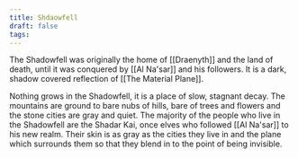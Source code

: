 ```yaml
---
title: Shdaowfell
draft: false
tags:
---
```

 The Shadowfell was originally the home of [[Draenyth]] and the land of death, until it was conquered by [[Al Na'sar]] and his followers. It is a dark, shadow covered reflection of [[The Material Plane]]. 

Nothing grows in the Shadowfell, it is a place of slow, stagnant decay. The mountains are ground to bare nubs of hills, bare of trees and flowers and the stone cities are gray and quiet. The majority of the people who live in the Shadowfell are the Shadar Kai, once elves who followed [[Al Na'sar]] to his new realm. Their skin is as gray as the cities they live in and the plane which surrounds them so that they blend in to the point of being invisible. 
